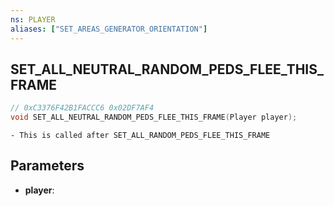 ```yaml
---
ns: PLAYER
aliases: ["SET_AREAS_GENERATOR_ORIENTATION"]
---
```

## SET_ALL_NEUTRAL_RANDOM_PEDS_FLEE_THIS_FRAME

```c
// 0xC3376F42B1FACCC6 0x02DF7AF4
void SET_ALL_NEUTRAL_RANDOM_PEDS_FLEE_THIS_FRAME(Player player);
```

```
- This is called after SET_ALL_RANDOM_PEDS_FLEE_THIS_FRAME
```

## Parameters
* **player**: 

